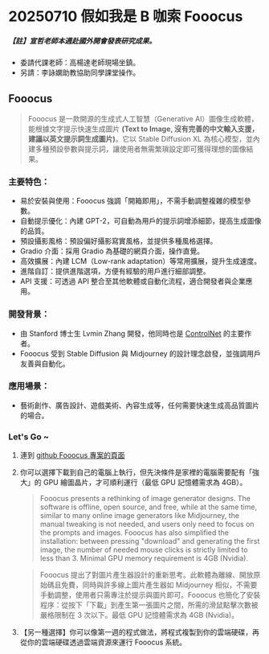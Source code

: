 # 20250710 假如我是 B 咖索 Fooocus

##### 【註】宣哲老師本週赴國外開會發表研究成果。

- 委請代課老師：高楊達老師現場坐鎮。
- 另請：李詠嫻助教協助同學課堂操作。

## Fooocus

> Fooocus 是一款開源的生成式人工智慧（Generative AI）圖像生成軟體，能根據文字提示快速生成圖片
> **(Text to Image, 沒有完善的中文輸入支援，建議以英文提示詞生成圖片)**。它以 Stable Diffusion XL 為核心模型，並內建多種預設參數與提示詞，讓使用者無需繁瑣設定即可獲得理想的圖像結果。

### 主要特色：

- 易於安裝與使用：Fooocus 強調「開箱即用」，不需手動調整複雜的模型參數。
- 自動提示優化：內建 GPT-2，可自動為用戶的提示詞增添細節，提高生成圖像的品質。
- 預設攝影風格：預設偏好攝影寫實風格，並提供多種風格選擇。
- Gradio 介面：採用 Gradio 為基礎的網頁介面，操作直覺。
- 高效擴展：內建 LCM（Low-rank adaptation）等常用擴展，提升生成速度。
- 進階自訂：提供進階選項，方便有經驗的用戶進行細部調整。
- API 支援：可透過 API 整合至其他軟體或自動化流程，適合開發者與企業應用。

### 開發背景：

- 由 Stanford 博士生 Lvmin Zhang 開發，他同時也是 [ControlNet](https://github.com/lllyasviel/ControlNet) 的主要作者。
- Fooocus 受到 Stable Diffusion 與 Midjourney 的設計理念啟發，並強調用戶友善與自動化。

### 應用場景：

- 藝術創作、廣告設計、遊戲美術、內容生成等，任何需要快速生成高品質圖片的場合。

### Let's Go ~

1. 連到 <a href='https://github.com/lllyasviel/Fooocus' target='_new'>github Fooocus 專案的頁面</a>
2. 你可以選擇下載到自己的電腦上執行，但先決條件是家裡的電腦需要配有「強大」的 GPU 繪圖晶片，才可順利運行（最低 GPU 記憶體需求為 4GB）。

   > Fooocus presents a rethinking of image generator designs. The software is offline, open source, and free, while at the same time, similar to many online image generators like Midjourney, the manual tweaking is not needed, and users only need to focus on the prompts and images. Fooocus has also simplified the installation: between pressing "download" and generating the first image, the number of needed mouse clicks is strictly limited to less than 3. Minimal GPU memory requirement is 4GB (Nvidia).

   > Fooocus 提出了對圖片產生器設計的重新思考。此軟體為離線、開放原始碼且免費，同時與許多線上圖片產生器如 Midjourney 相似，不需要手動調整，使用者只需專注於提示與圖片即可。Fooocus 也簡化了安裝程序：從按下「下載」到產生第一張圖片之間，所需的滑鼠點擊次數被嚴格限制在 3 次以下。最低 GPU 記憶體需求為 4GB (Nvidia)。

3. 【另一種選擇】你可以像第一週的程式做法，將程式複製到你的雲端硬碟，再從你的雲端硬碟透過雲端資源來運行 Fooocus 系統。
